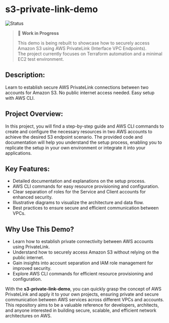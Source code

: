 # s3-private-link-demo
![Status](https://img.shields.io/badge/status-in_progress-yellow)

> 🚧 **Work in Progress**
>
> This demo is being rebuilt to showcase how to securely access Amazon S3 using AWS PrivateLink (Interface VPC Endpoints).  
> The project currently focuses on Terraform automation and a minimal EC2 test environment.

## Description:
Learn to establish secure AWS PrivateLink connections between two accounts for Amazon S3. No public internet access needed. Easy setup with AWS CLI.

## Project Overview:
In this project, you will find a step-by-step guide and AWS CLI commands to create and configure the necessary resources in two AWS accounts to achieve the desired S3 endpoint scenario. The provided code and documentation will help you understand the setup process, enabling you to replicate the setup in your own environment or integrate it into your applications.

## Key Features:
- Detailed documentation and explanations on the setup process.
- AWS CLI commands for easy resource provisioning and configuration.
- Clear separation of roles for the Service and Client accounts for enhanced security.
- Illustrative diagrams to visualize the architecture and data flow.
- Best practices to ensure secure and efficient communication between VPCs.

## Why Use This Demo?
- Learn how to establish private connectivity between AWS accounts using PrivateLink.
- Understand how to securely access Amazon S3 without relying on the public internet.
- Gain insights into account separation and IAM role management for improved security.
- Explore AWS CLI commands for efficient resource provisioning and configuration.

With the **s3-private-link-demo**, you can quickly grasp the concept of AWS PrivateLink and apply it to your own projects, ensuring private and secure communication between AWS services across different VPCs and accounts. This repository aims to be a valuable reference for developers, architects, and anyone interested in building secure, scalable, and efficient network architectures on AWS.
